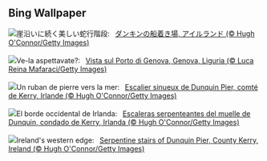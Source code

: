 ## Bing Wallpaper
![](https://www.bing.com/th?id=OHR.DunquinIreland_JA-JP7345541610_UHD.jpg&w=1000)崖沿いに続く美しい蛇行階段:&nbsp;&ensp;[ダンキンの船着き場, アイルランド (© Hugh O'Connor/Getty Images)](https://www.bing.com/th?id=OHR.DunquinIreland_JA-JP7345541610_UHD.jpg)
<br><br/>
![](https://www.bing.com/th?id=OHR.GenovaPorto_IT-IT9490275029_UHD.jpg&w=1000)Ve-la aspettavate?:&nbsp;&ensp;[Vista sul Porto di Genova, Genova, Liguria (© Luca Reina Mafaraci/Getty Images)](https://www.bing.com/th?id=OHR.GenovaPorto_IT-IT9490275029_UHD.jpg)
<br><br/>
![](https://www.bing.com/th?id=OHR.DunquinIreland_FR-FR6571793587_UHD.jpg&w=1000)Un ruban de pierre vers la mer:&nbsp;&ensp;[Escalier sinueux de Dunquin Pier, comté de Kerry, Irlande (© Hugh O'Connor/Getty Images)](https://www.bing.com/th?id=OHR.DunquinIreland_FR-FR6571793587_UHD.jpg)
<br><br/>
![](https://www.bing.com/th?id=OHR.DunquinIreland_ES-ES8742460168_UHD.jpg&w=1000)El borde occidental de Irlanda:&nbsp;&ensp;[Escaleras serpenteantes del muelle de Dunquin, condado de Kerry, Irlanda (© Hugh O'Connor/Getty Images)](https://www.bing.com/th?id=OHR.DunquinIreland_ES-ES8742460168_UHD.jpg)
<br><br/>
![](https://www.bing.com/th?id=OHR.DunquinIreland_EN-GB3162997633_UHD.jpg&w=1000)Ireland's western edge:&nbsp;&ensp;[Serpentine stairs of Dunquin Pier, County Kerry, Ireland (© Hugh O'Connor/Getty Images)](https://www.bing.com/th?id=OHR.DunquinIreland_EN-GB3162997633_UHD.jpg)
<br><br/>
